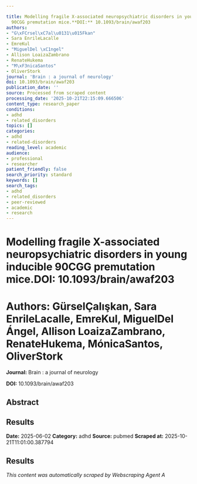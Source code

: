 ```yaml
---

title: Modelling fragile X-associated neuropsychiatric disorders in young inducible
  90CGG premutation mice.**DOI:** 10.1093/brain/awaf203
authors:
- "G\xFCrsel\xC7al\u0131\u015Fkan"
- Sara EnrileLacalle
- EmreKul
- "MiguelDel \xC1ngel"
- Allison LoaizaZambrano
- RenateHukema
- "M\xF3nicaSantos"
- OliverStork
journal: 'Brain : a journal of neurology'
doi: 10.1093/brain/awaf203
publication_date: ''
source: Processed from scraped content
processing_date: '2025-10-21T22:15:09.666506'
content_type: research_paper
conditions:
- adhd
- related_disorders
topics: []
categories:
- adhd
- related-disorders
reading_level: academic
audience:
- professional
- researcher
patient_friendly: false
search_priority: standard
keywords: []
search_tags:
- adhd
- related_disorders
- peer-reviewed
- academic
- research
---
```




# Modelling fragile X-associated neuropsychiatric disorders in young inducible 90CGG premutation mice.**DOI:** 10.1093/brain/awaf203

# **Authors:** GürselÇalışkan, Sara EnrileLacalle, EmreKul, MiguelDel Ángel, Allison LoaizaZambrano, RenateHukema, MónicaSantos, OliverStork

**Journal:** Brain : a journal of neurology

**DOI:** 10.1093/brain/awaf203

## Abstract

## Results

**Date:** 2025-06-02
**Category:** adhd
**Source:** pubmed
**Scraped at:** 2025-10-21T11:01:00.387794
## Results
*This content was automatically scraped by Webscraping Agent A*